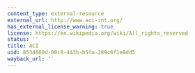```yaml
---
content_type: external-resource
external_url: http://www.aci-int.org/
has_external_license_warning: true
license: https://en.wikipedia.org/wiki/All_rights_reserved
status: ''
title: ACI
uid: 8534660d-00c8-443b-b5fa-289c6f1e8dd5
wayback_url: ''
---
```

